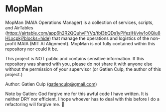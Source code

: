 # MopMan

MopMan (MAIA Operations Manager) is a collection of services, scripts, and AirTables (https://airtable.com/app6h2R2QQuhvFYVq/tbl3bQDs1yPlfezlH/viw1o0Qiu8HLxcpkj?blocks=hide) that manage the operations and logistics of the non-profit MAIA (MIT AI Alignment). MopMan is not fully contained within this repository nor could it be.

This project is NOT public and contains sensitive information. If this repository was shared with you, please do not share it with anyone else without the permission of your supervisor (or Gatlen Culp, the author of this project.)

Author: Gatlen Culp (gatlenculp@gmail.com)

Note by Gatlen: God forgive me for this awful code I have written. It is neither DRY nor efficient. I hope whoever has to deal with this before I do a refactoring will forgive me. 🙏